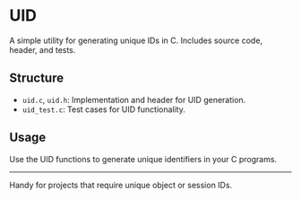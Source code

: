 # UID

A simple utility for generating unique IDs in C. Includes source code, header, and tests.

## Structure
- `uid.c`, `uid.h`: Implementation and header for UID generation.
- `uid_test.c`: Test cases for UID functionality.

## Usage
Use the UID functions to generate unique identifiers in your C programs.

---
Handy for projects that require unique object or session IDs.
